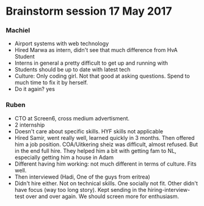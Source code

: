 # Brainstorm session 17 May 2017

### Machiel
- Airport systems with web technology
- Hired Marwa as intern, didn't see that much difference from HvA Student
- Interns in general a pretty difficult to get up and running with
- Students should be up to date with latest tech
- Culture: Only coding girl. Not that good at asking questions. Spend to much time to fix it by herself.
- Do it again? yes

### Ruben
- CTO at Screen6, cross medium advertisment. 
- 2 internship 
- Doesn't care about specific skills. HYF skills not applicable
- Hired Samir, went really well, learned quickly in 3 months. Then offered him a job position. COA/Uitkering sheiz was difficult, almost refused. But in the end full hire. They helped him a bit with getting fam to NL, especially getting him a house in Adam
- Different having him working: not much different in terms of culture. Fits well.
- Then interviewed (Hadi, One of the guys from eritrea)
- Didn't hire either. Not on technical skills. One socially not fit. Other didn't have focus (way too long story). Kept sending in the hiring-interview-test over and over again. We should screen more for enthusiasm.

